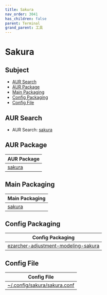 ```yaml
---
title: Sakura
nav_order: 3041
has_children: false
parent: Terminal
grand_parent: 工具
---
```



# Sakura


## Subject

* [AUR Search](#aur-search)
* [AUR Package](#aur-package)
* [Main Packaging](#main-packaging)
* [Config Packaging](#config-packaging)
* [Config File](#config-file)


## AUR Search

* AUR Search: [sakura](https://aur.archlinux.org/packages?O=0&SeB=nd&K=sakura&outdated=&SB=m&SO=d&PP=50&submit=Go)


## AUR Package

| AUR Package |
| --- |
| [sakura](https://aur.archlinux.org/packages/sakura) |


## Main Packaging

| Main Packaging |
| --- |
| [sakura](https://github.com/samwhelp/ezarcher-adjustment/tree/main/project/ezarcher-adjustment-system/ezarcher-adjustment-packaging/pack/aur/tool/sakura) |


## Config Packaging

| Config Packaging |
| --- |
| [ezarcher-adjustment-modeling-sakura](https://github.com/samwhelp/ezarcher-adjustment/tree/main/project/ezarcher-adjustment-system/ezarcher-adjustment-packaging/pack/core/tool/ezarcher-adjustment-modeling-sakura) |


## Config File

| Config File |
| --- |
| [~/.config/sakura/sakura.conf](https://github.com/samwhelp/ezarcher-adjustment/blob/main/project/ezarcher-adjustment-system/ezarcher-adjustment-packaging/pack/core/tool/ezarcher-adjustment-modeling-sakura/asset/overlay/etc/skel/.config/sakura/sakura.conf) |
